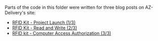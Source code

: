 Parts of the code in this folder were written for three blog posts on AZ-Delivery's site:
* [RFID Kit - Project Launch (1/3)](https://www.az-delivery.de/en/blogs/azdelivery-blog-fur-arduino-und-raspberry-pi/rfid-kit-projekteinfuhrung-3-teiliges-projekt)
* [RFID Kit - Read and Write (2/3)](https://www.az-delivery.de/en/blogs/azdelivery-blog-fur-arduino-und-raspberry-pi/rfid-kit-lesen-und-schreiben-3-teiliges-projekt)
* [RFID kit - Computer Access Authorization (3/3)](https://www.az-delivery.de/en/blogs/azdelivery-blog-fur-arduino-und-raspberry-pi/rfid-kit-computerzugangsberechtigung-3-3)
